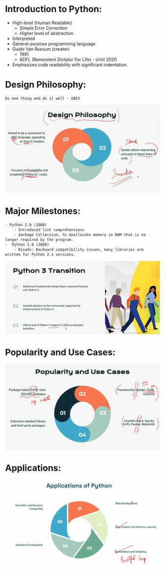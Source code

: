 # Introduction to Python:
 - High-level (Human Readable)
    - Simple Error Correction
    - Higher level of abstraction
 - Interpreted
 - General-purpose programming language
 - Guido Van  Rossum (creator) 
    - 1991
    - BDFL (Benevolent Dictator For Life) - Until 2020
 - Emphasizes code readability with significant indentation.

 # Design  Philosophy:
    Do one thing and do it well - UNIX
![Design Philosophy](./designphilosophy.png)
 
 # Major Milestones:
    - Python 2.0 (2000)
        - Introduced list comprehensions
        - Garbage Collection, to deallocate memory in RAM that is no longer required by the program.
    -  Python 3.0 (2008)
        - Disadv: Backward compatibility issues, many libraries are written for Python 2.x versions.
![Python 3.0](./python3transition.png)

# Popularity and Use  Cases:
![Use Cases](./usecases.png)

# Applications:
![Applications](./applications.png)

